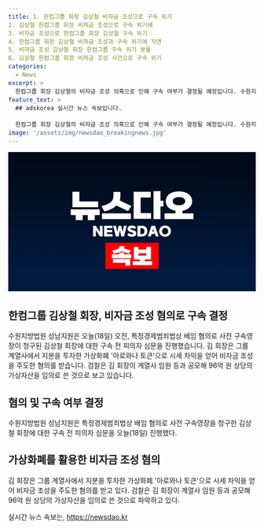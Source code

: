 ```yaml
---
title: 1. 한컴그룹 회장 김상철 비자금 조성으로 구속 위기
2. 김상철 한컴그룹 회장 비자금 조성으로 구속 위기에
3. 비자금 조성으로 한컴그룹 회장 김상철 구속 위기
4. 한컴그룹 회장 김상철 비자금 조성과 구속 위기에 직면
5. 비자금 조성 김상철 회장 한컴그룹 구속 위기 봇물
6. 김상철 한컴그룹 회장 비자금 조성 사건으로 구속 위기
categories:
  - News
excerpt: >
  한컴그룹 회장 김상철의 비자금 조성 의혹으로 인해 구속 여부가 결정될 예정입니다. 수원지방법원 성남지원은 오늘(18일) 오전, 배임 혐의로 사전 구속영장이 청구된 김 회장에 대한 구속 전 피의자 심문을 진행했습니다. 김 회장은 가상화폐 아로와나 토큰으로 비자금 조성을 주도한 혐의를 받고 있으며, 검찰은 96억 원 상당의 가상자산을 임의로 쓴 것으로 보고 있습니다.
feature_text: >
  ## adskorea 실시간 뉴스 속보입니다.

  한컴그룹 회장 김상철의 비자금 조성 의혹으로 인해 구속 여부가 결정될 예정입니다. 수원지방법원 성남지원은 오늘(18일) 오전, 배임 혐의로 사전 구속영장이 청구된 김 회장에 대한 구속 전 피의자 심문을 진행했습니다. 김 회장은 가상화폐 아로와나 토큰으로 비자금 조성을 주도한 혐의를 받고 있으며, 검찰은 96억 원 상당의 가상자산을 임의로 쓴 것으로 보고 있습니다.
image: '/assets/img/newsdao_breakingnews.jpg'
---
```


<p><img src="/assets/img/newsdao_breakingnews.jpg" alt="adskorea 속보" /></p>

<h2>한컴그룹 김상철 회장, 비자금 조성 혐의로 구속 결정</h2>

<p>수원지방법원 성남지원은 오늘(18일) 오전, 특정경제범죄법상 배임 혐의로 사전 구속영장이 청구된 김상철 회장에 대한 구속 전 피의자 심문을 진행했습니다. 김 회장은 그룹 계열사에서 지분을 투자한 가상화폐 '아로와나 토큰'으로 시세 차익을 얻어 비자금 조성을 주도한 혐의를 받습니다. 검찰은 김 회장이 계열사 임원 등과 공모해 96억 원 상당의 가상자산을 임의로 쓴 것으로 보고 있습니다.</p>

<h2>혐의 및 구속 여부 결정</h2>

<p>수원지방법원 성남지원은 특정경제범죄법상 배임 혐의로 사전 구속영장을 청구한 김상철 회장에 대한 구속 전 피의자 심문을 오늘(18일) 진행했다. </p>

<h2>가상화폐를 활용한 비자금 조성 혐의</h2>

<p>김 회장은 그룹 계열사에서 지분을 투자한 가상화폐 '아로와나 토큰'으로 시세 차익을 얻어 비자금 조성을 주도한 혐의를 받고 있다. 검찰은 김 회장이 계열사 임원 등과 공모해 96억 원 상당의 가상자산을 임의로 쓴 것으로 파악하고 있다.</p>

<p data-ke-size="size16"></p>
실시간 뉴스 속보는, <a href="https://newsdao.kr" rel="dofollow">https://newsdao.kr</a>


